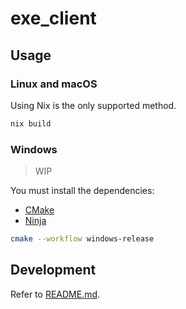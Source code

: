 # exe_client

## Usage

### Linux and macOS

Using Nix is the only supported method.

```sh
nix build
```

### Windows

> WIP

You must install the dependencies:

- [CMake](https://cmake.org/download/)
- [Ninja](https://ninja-build.org/)

```sh
cmake --workflow windows-release
```

## Development

Refer to [README.md](../README.md).
